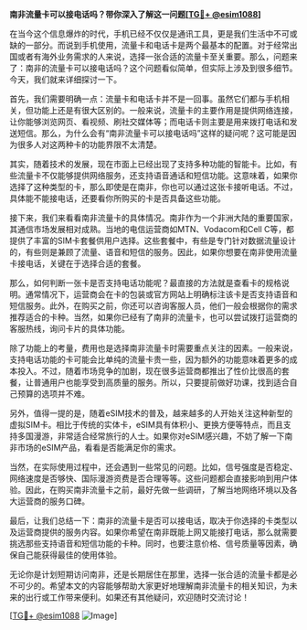 **南非流量卡可以接电话吗？带你深入了解这一问题[[TG💪+ @esim1088](https://t.me/s/esim1088)]**

在当今这个信息爆炸的时代，手机已经不仅仅是通讯工具，更是我们生活中不可或缺的一部分。而说到手机使用，流量卡和电话卡是两个最基本的配置。对于经常出国或者有海外业务需求的人来说，选择一张合适的流量卡至关重要。那么，问题来了：南非的流量卡可以接电话吗？这个问题看似简单，但实际上涉及到很多细节。今天，我们就来详细探讨一下。

首先，我们需要明确一点：流量卡和电话卡并不是一回事。虽然它们都与手机相关，但功能上还是有很大区别的。一般来说，流量卡的主要作用是提供网络连接，让你能够浏览网页、看视频、刷社交媒体等；而电话卡则主要是用来拨打电话和发送短信。那么，为什么会有“南非流量卡可以接电话吗”这样的疑问呢？这可能是因为很多人对这两种卡的功能界限不太清楚。

其实，随着技术的发展，现在市面上已经出现了支持多种功能的智能卡。比如，有些流量卡不仅能够提供网络服务，还支持语音通话和短信功能。这意味着，如果你选择了这种类型的卡，那么即使是在南非，你也可以通过这张卡接听电话。不过，具体能不能接电话，还要看你所购买的卡是否具备这些功能。

接下来，我们来看看南非流量卡的具体情况。南非作为一个非洲大陆的重要国家，其通信市场发展相对成熟。当地的电信运营商如MTN、Vodacom和Cell C等，都提供了丰富的SIM卡套餐供用户选择。这些套餐中，有些是专门针对数据流量设计的，有些则是兼顾了流量、语音和短信的服务。因此，如果你想要在南非使用流量卡接电话，关键在于选择合适的套餐。

那么，如何判断一张卡是否支持电话功能呢？最直接的方法就是查看卡的规格说明。通常情况下，运营商会在卡的包装或官方网站上明确标注该卡是否支持语音和短信服务。此外，在购买之前，你还可以咨询客服人员，他们一般会根据你的需求推荐适合的卡种。当然，如果你已经有了南非的流量卡，也可以尝试拨打运营商的客服热线，询问卡片的具体功能。

除了功能上的考量，费用也是选择南非流量卡时需要重点关注的因素。一般来说，支持电话功能的卡可能会比单纯的流量卡贵一些，因为额外的功能意味着更多的成本投入。不过，随着市场竞争的加剧，现在很多运营商都推出了性价比很高的套餐，让普通用户也能享受到高质量的服务。所以，只要提前做好功课，找到适合自己预算的选项并不难。

另外，值得一提的是，随着eSIM技术的普及，越来越多的人开始关注这种新型的虚拟SIM卡。相比于传统的实体卡，eSIM具有体积小、更换方便等特点，而且支持多国漫游，非常适合经常旅行的人士。如果你对eSIM感兴趣，不妨了解一下南非市场的eSIM产品，看看是否能满足你的需求。

当然，在实际使用过程中，还会遇到一些常见的问题。比如，信号强度是否稳定、网络速度是否够快、国际漫游资费是否合理等等。这些问题都会直接影响到用户体验。因此，在购买南非流量卡之前，最好先做一些调研，了解当地网络环境以及各大运营商的服务口碑。

最后，让我们总结一下：南非的流量卡是否可以接电话，取决于你选择的卡类型以及运营商提供的服务内容。如果你希望在南非既能上网又能接打电话，那么就需要挑选那些支持语音和短信功能的卡种。同时，也要注意价格、信号质量等因素，确保自己能获得最佳的使用体验。

无论你是计划短期访问南非，还是长期居住在那里，选择一张合适的流量卡都是必不可少的。希望本文的内容能够帮助大家更好地理解南非流量卡的相关知识，为未来的出行或工作带来便利。如果还有其他疑问，欢迎随时交流讨论！

[[TG💪+ @esim1088](https://t.me/s/esim1088) ![Image](https://i.postimg.cc/4NQfJmqS/Snipaste-2025-05-13-00-14-12.png)]